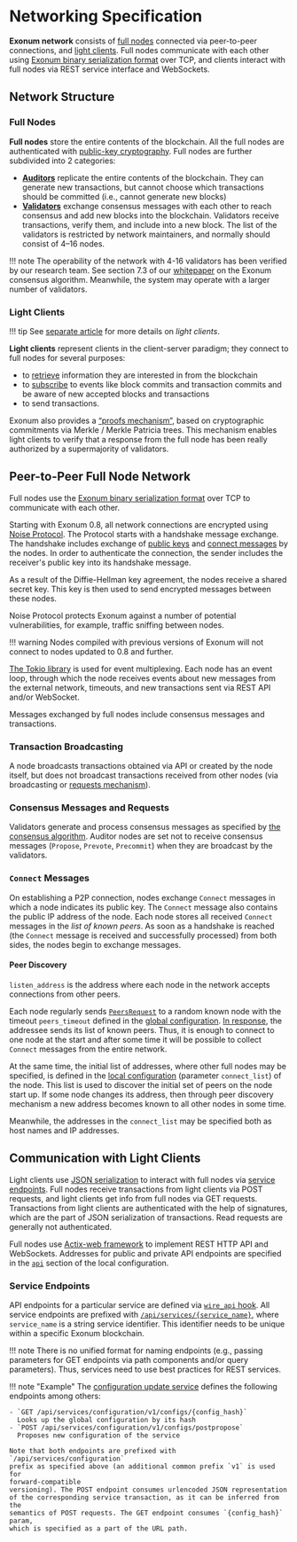 # Networking Specification

**Exonum network** consists of [full nodes](../glossary.md#full-node)
connected via peer-to-peer connections, and
[light clients](../glossary.md#light-client).
Full nodes communicate with each other
using [Exonum binary serialization format](../glossary.md#binary-serialization)
over TCP, and clients interact with full nodes via REST service interface and
WebSockets.

## Network Structure

### Full Nodes

**Full nodes** store the entire contents of the blockchain. All the full nodes
are authenticated with
[public-key cryptography](../glossary.md#digital-signature).
Full nodes are further subdivided into 2 categories:

- [**Auditors**](../glossary.md#auditor) replicate the entire contents of the
  blockchain. They can generate new transactions, but cannot choose which
  transactions should be committed (i.e., cannot generate new blocks)
- [**Validators**](../glossary.md#validator) exchange consensus messages with
  each other to reach consensus and add new blocks into the blockchain.
  Validators receive transactions, verify them,
  and include into a new block. The list of the validators is restricted by
  network maintainers, and normally should consist of 4–16 nodes.

!!! note
    The operability of the network with 4-16 validators has been verified by
    our research team. See section 7.3 of our [whitepaper][whitepaper] on the
    Exonum consensus algorithm. Meanwhile, the system may operate with a
    larger number of validators.

### Light Clients

!!! tip
    See [separate article](../architecture/clients.md) for more details on
    _light clients_.

**Light clients** represent clients in the client-server paradigm; they connect
to full nodes for several purposes:

- to [retrieve](node-management.md#explorer-api-endpoints) information they are
  interested in from the blockchain
- to [subscribe](node-management.md#explorer-api-sockets) to events like block
  commits and transaction commits and be aware of new accepted blocks and
  transactions
- to send transactions.

Exonum also provides a [“proofs mechanism”](../glossary.md#merkle-proof),
based on cryptographic commitments via Merkle / Merkle Patricia
trees. This mechanism enables light clients to verify that a response from the
full node has been really authorized by a supermajority of validators.

## Peer-to-Peer Full Node Network

Full nodes use the
[Exonum binary serialization format](../glossary.md#binary-serialization)
over TCP to communicate with each other.

Starting with Exonum 0.8, all network connections are encrypted using
[Noise Protocol][noise]. The Protocol starts with a handshake message
exchange. The handshake includes exchange of [public keys][DH] and
[connect messages](#connect-messages) by the nodes. In order to authenticate
the  connection, the sender includes the receiver's public key into its
handshake message.

As a result of the Diffie-Hellman key agreement, the nodes receive a shared
secret key. This key is then used to send encrypted messages between these
nodes.

Noise Protocol protects Exonum against a number of potential vulnerabilities,
for example, traffic sniffing between nodes.

!!! warning
    Nodes compiled with previous versions of Exonum will not connect to nodes
    updated to 0.8 and further.

[The Tokio library][tokio-lib] is used for event multiplexing. Each node has
an event loop, through which the node receives events about new messages from
the external network, timeouts, and new transactions sent via REST API and/or
WebSocket.

Messages exchanged by full nodes include consensus messages and transactions.

### Transaction Broadcasting

A node broadcasts transactions obtained via API or created by the node itself,
but does not broadcast transactions received from other nodes (via
broadcasting or [requests mechanism](consensus/requests.md)).

### Consensus Messages and Requests

Validators generate and process consensus messages as specified
by [the consensus algorithm](consensus/specification.md).
Auditor nodes are set not to receive consensus messages (`Propose`, `Prevote`,
`Precommit`) when they are broadcast by the validators.

### `Connect` Messages

On establishing a P2P connection, nodes exchange `Connect` messages
in which a node indicates its public key. The `Connect` message also contains
the public IP
address of the node. Each node stores all received `Connect` messages in
the _list of known peers_. As soon as a handshake is reached (the `Connect`
message is received and successfully processed) from both sides, the nodes begin
to exchange messages.

#### Peer Discovery

`listen_address` is the address where each node in the network accepts
connections from other peers.

Each node regularly sends [`PeersRequest`](consensus/requests.md#peersrequest)
to a random known node with the timeout `peers_timeout` defined in the
[global configuration](../architecture/configuration.md#genesisconsensus).
[In response](consensus/requests.md#peersrequest-1), the addressee sends its
list of known peers. Thus, it is enough to connect to one node at the start and
after some time it will be possible to collect `Connect` messages from the
entire network.

At the same time, the initial list of addresses, where other full nodes may
be specified, is defined in the
[local configuration](../glossary.md#local-configuration)
(parameter `connect_list`) of the node. This list is used to discover
the initial set of peers on the node start up. If some node changes its address,
then through peer discovery mechanism a new address becomes known to
all other nodes in some time.

Meanwhile, the addresses in the `connect_list` may be specified both as host
names and IP addresses.

## Communication with Light Clients

Light clients use [JSON serialization](../glossary.md#json-serialization)
to interact with full nodes via
[service endpoints](../glossary.md#service-endpoint).
Full nodes receive transactions from light clients via POST
requests, and light clients get info from full nodes via GET requests.
Transactions from light clients are authenticated with the help of
signatures, which are the part of JSON serialization of transactions. Read
requests are generally not authenticated.

Full nodes use [Actix-web framework](https://actix.rs) to implement REST
HTTP API and WebSockets. Addresses for public and private API endpoints are
specified in the [`api`](../architecture/configuration.md#api) section of the
local configuration.

### Service Endpoints

API endpoints for a particular service are defined via
[`wire_api` hook](../architecture/services.md#rest-api-initialization).
All service endpoints are prefixed with
[`/api/services/{service_name}`](../architecture/services.md#service-identifiers),
where `service_name` is a string service identifier. This identifier needs
to be unique within a specific Exonum blockchain.

!!! note
    There is no unified format for naming endpoints (e.g., passing parameters
    for GET endpoints via path components and/or query parameters).
    Thus, services need to use best practices for REST services.

!!! note "Example"
    The [configuration update service](configuration-updater.md) defines the
    following endpoints among others:

    - `GET /api/services/configuration/v1/configs/{config_hash}`  
      Looks up the global configuration by its hash
    - `POST /api/services/configuration/v1/configs/postpropose`  
      Proposes new configuration of the service

    Note that both endpoints are prefixed with `/api/services/configuration`
    prefix as specified above (an additional common prefix `v1` is used for
    forward-compatible
    versioning). The POST endpoint consumes urlencoded JSON representation
    of the corresponding service transaction, as it can be inferred from the
    semantics of POST requests. The GET endpoint consumes `{config_hash}` param,
    which is specified as a part of the URL path.

[tokio-lib]: https://tokio.rs/
[whitepaper]: https://bitfury.com/content/downloads/wp_consensus_181227.pdf
[noise]: https://noiseprotocol.org/
[DH]: https://en.wikipedia.org/wiki/Diffie%E2%80%93Hellman_key_exchange

